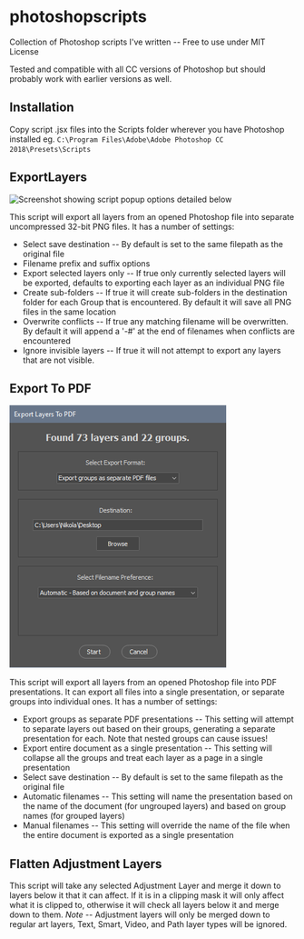 # photoshopscripts
Collection of Photoshop scripts I've written -- Free to use under MIT License

Tested and compatible with all CC versions of Photoshop but should probably work with earlier versions as well.

## Installation
Copy script .jsx files into the Scripts folder wherever you have Photoshop installed eg. `C:\Program Files\Adobe\Adobe Photoshop CC 2018\Presets\Scripts`

## ExportLayers
![Screenshot showing script popup options detailed below](/Screenshots/Screenshot-ExportLayers.png)

This script will export all layers from an opened Photoshop file into separate uncompressed 32-bit PNG files. It has a number of settings:
* Select save destination -- By default is set  to the same filepath as the original file
* Filename prefix and suffix options
* Export selected layers only -- If true only currently selected layers will be exported, defaults to exporting each layer as an individual PNG file
* Create sub-folders -- If true it will create sub-folders in the destination folder for each Group that is encountered. By default it will save all PNG files in the same location
* Overwrite conflicts -- If true any matching filename will be overwritten. By default it will append a '-#' at the end of filenames when conflicts are encountered
* Ignore invisible layers -- If true it will not attempt to export any layers that are not visible.

## Export To PDF
![Screenshot showing script popup options detailed below](/Screenshots/Screenshot-ExportPDF.png)

This script will export all layers from an opened Photoshop file into PDF presentations. It can export all files into a single presentation, or separate groups into individual ones. It has a number of settings:
* Export groups as separate PDF presentations -- This setting will attempt to separate layers out based on their groups, generating a separate presentation for each. Note that nested groups can cause issues!
* Export entire document as a single presentation -- This setting will collapse all the groups  and treat each layer as a page in a single presentation
* Select save destination -- By default is set  to the same filepath as the original file
* Automatic filenames -- This setting will name the presentation based on the name of the document (for ungrouped layers) and based on group names (for grouped layers)
* Manual filenames -- This setting will override the name of the file when the entire document is exported as a single presentation

## Flatten Adjustment Layers

This script will take any selected Adjustment Layer and merge it down to layers below it that it can affect. If it is in a clipping mask it will only affect what it is clipped to, otherwise it will check all layers below it and merge down to them.
*Note* -- Adjustment layers will only be merged down to regular art layers, Text, Smart, Video, and Path layer types will be ignored.

